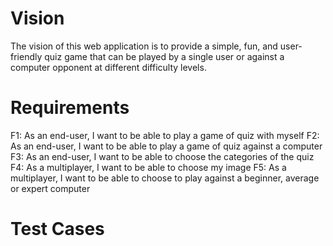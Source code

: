 # Vision

The vision of this web application is to provide a simple, fun, and user-friendly quiz game that can be played by a single user or against a computer opponent at different difficulty levels.

# Requirements

F1: As an end-user, I want to be able to play a game of quiz with myself
F2: As an end-user, I want to be able to play a game of quiz against a computer
F3: As an end-user, I want to be able to choose the categories of the quiz
F4: As a multiplayer, I want to be able to choose my image
F5: As a multiplayer, I want to be able to choose to play against a beginner, average or expert computer

# Test Cases


